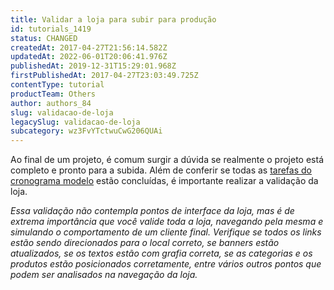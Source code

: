 ```yaml
---
title: Validar a loja para subir para produção
id: tutorials_1419
status: CHANGED
createdAt: 2017-04-27T21:56:14.582Z
updatedAt: 2022-06-01T20:06:41.976Z
publishedAt: 2019-12-31T15:29:01.968Z
firstPublishedAt: 2017-04-27T23:03:49.725Z
contentType: tutorial
productTeam: Others
author: authors_84
slug: validacao-de-loja
legacySlug: validacao-de-loja
subcategory: wz3FvYTctwuCwG206QUAi
---
```


Ao final de um projeto, é comum surgir a dúvida se realmente o projeto está completo e pronto para a subida. Além de conferir se todas as [tarefas do cronograma modelo](/pt/tutorial/cronograma-de-tarefas) estão concluídas, é importante realizar a validação da loja.

_Essa validação não contempla pontos de interface da loja, mas é de extrema importância que você valide toda a loja, navegando pela mesma e simulando o comportamento de um cliente final. Verifique se todos os links estão sendo direcionados para o local correto, se banners estão atualizados, se os textos estão com grafia correta, se as categorias e os produtos estão posicionados corretamente, entre vários outros pontos que podem ser analisados na navegação da loja._

